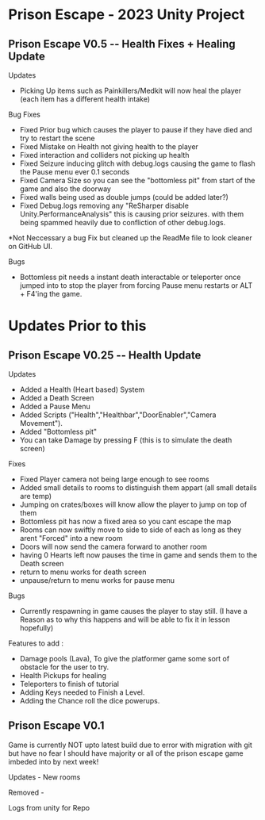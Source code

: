 # Prison Escape - 2023 Unity Project 

## Prison Escape V0.5 -- Health Fixes + Healing Update

Updates 

+ Picking Up items such as Painkillers/Medkit will now heal the player (each item has a different health intake)

Bug Fixes
- Fixed Prior bug which causes the player to pause if they have died and try to restart the scene
- Fixed Mistake on Health not giving health to the player
- Fixed interaction and colliders not picking up health
- Fixed Seizure inducing glitch with debug.logs causing the game to flash the Pause menu ever 0.1 seconds
- Fixed Camera Size so you can see the "bottomless pit" from start of the game and also the doorway
- Fixed walls being used as double jumps (could be added later?)
- Fixed Debug.logs removing any "ReSharper disable Unity.PerformanceAnalysis" this is causing prior seizures. with them being spammed heavily due to confliction of other debug.logs. 

*Not Neccessary a bug Fix but cleaned up the ReadMe file to look cleaner on GitHub UI. 

Bugs 
- Bottomless pit needs a instant death interactable or teleporter once jumped into to stop the player from forcing Pause menu restarts or ALT + F4'ing the game. 

# Updates Prior to this

## Prison Escape V0.25 -- Health Update

Updates 

+ Added a Health (Heart based) System 
+ Added a Death Screen 
+ Added a Pause Menu
+ Added Scripts ("Health","Healthbar","DoorEnabler","Camera Movement").
+ Added "Bottomless pit"
+ You can take Damage by pressing F (this is to simulate the death screen)


Fixes
- Fixed Player camera not being large enough to see rooms
- Added small details to rooms to distinguish them appart (all small details are temp)
- Jumping on crates/boxes will know allow the player to jump on top of them
- Bottomless pit has now a fixed area so you cant escape the map 
- Rooms can now swiftly move to side to side of each as long as they arent "Forced" into a new room
- Doors will now send the camera forward to another room
- having 0 Hearts left now pauses the time in game and sends them to the Death screen
- return to menu works for death screen
- unpause/return to menu works for pause menu

Bugs 

- Currently respawning in game causes the player to stay still.
(I have a Reason as to why this happens and will be able to fix it in lesson hopefully)

Features to add : 

- Damage pools (Lava), To give the platformer game some sort of obstacle for the user to try.
- Health Pickups for healing
- Teleporters to finish of tutorial
- Adding Keys needed to Finish a Level.
- Adding the Chance roll the dice powerups. 




## Prison Escape V0.1

Game is currently NOT upto latest build due to error with migration with git but have no fear I should have majority or all of the prison escape game
imbeded into by next week!



Updates -
New rooms

Removed - 

Logs from unity for Repo
